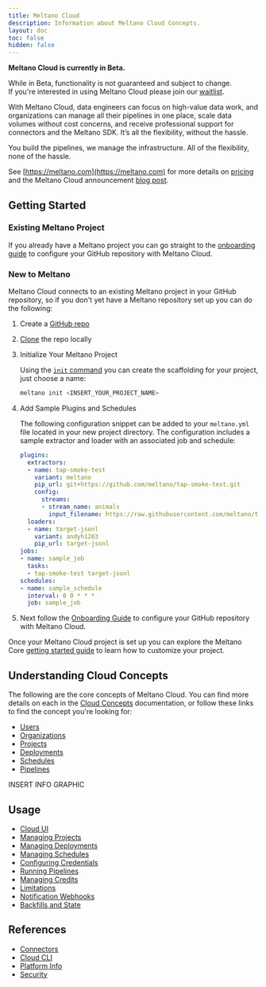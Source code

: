 ```yaml
---
title: Meltano Cloud
description: Information about Meltano Cloud Concepts.
layout: doc
toc: false
hidden: false
---
```


<div class="notification is-info">
  <p><strong>Meltano Cloud is currently in Beta.</strong></p>
  <p>While in Beta, functionality is not guaranteed and subject to change. <br> If you're interested in using Meltano Cloud please join our <a href="https://meltano.com/cloud/">waitlist</a>.</p>
</div>

With Meltano Cloud, data engineers can focus on high-value data work, and organizations can manage all their pipelines in one place, scale data volumes without cost concerns, and receive professional support for connectors and the Meltano SDK. It’s all the flexibility, without the hassle.

You build the pipelines, we manage the infrastructure. All of the flexibility, none of the hassle.

See [https://meltano.com](https://meltano.com) for more details on [pricing](https://meltano.com/pricing/) and the Meltano Cloud announcement [blog post](https://meltano.com/blog/introducing-meltano-cloud-you-build-the-pipelines-we-manage-the-infrastructure/).

## Getting Started

### Existing Meltano Project

If you already have a Meltano project you can go straight to the [onboarding guide](/cloud/onboarding/) to configure your GitHub repository with Meltano Cloud.

### New to Meltano

Meltano Cloud connects to an existing Meltano project in your GitHub repository, so if you don't yet have a Meltano repository set up you can do the following:

1. Create a [GitHub repo](https://docs.github.com/en/get-started/quickstart/create-a-repo)

2. [Clone](https://docs.github.com/en/repositories/creating-and-managing-repositories/cloning-a-repository) the repo locally

3. Initialize Your Meltano Project

    Using the [`init` command](/reference/command-line-interface#init) you can create the scaffolding for your project, just choose a name:

    ```bash
    meltano init <INSERT_YOUR_PROJECT_NAME>
    ```
4. Add Sample Plugins and Schedules

    The following configuration snippet can be added to your `meltano.yml` file located in your new project directory.
    The configuration includes a sample extractor and loader with an associated job and schedule:

    ```yaml
    plugins:
      extractors:
      - name: tap-smoke-test
        variant: meltano
        pip_url: git+https://github.com/meltano/tap-smoke-test.git
        config:
          streams:
          - stream_name: animals
            input_filename: https://raw.githubusercontent.com/meltano/tap-smoke-test/main/demo-data/animals-data.jsonl
      loaders:
      - name: target-jsonl
        variant: andyh1203
        pip_url: target-jsonl
    jobs:
    - name: sample_job
      tasks:
      - tap-smoke-test target-jsonl
    schedules:
    - name: sample_schedule
      interval: 0 0 * * *
      job: sample_job
    ```

5. Next follow the [Onboarding Guide](/cloud/onboarding/) to configure your GitHub repository with Meltano Cloud.

Once your Meltano Cloud project is set up you can explore the Meltano Core [getting started guide](/getting-started/part1) to learn how to customize your project.


## Understanding Cloud Concepts

The following are the core concepts of Meltano Cloud.
You can find more details on each in the [Cloud Concepts](/cloud/concepts) documentation, or follow these links to find the concept you're looking for:
- [Users](/cloud/concepts#meltano-cloud-users)
- [Organizations](/cloud/concepts#meltano-cloud-organizations)
- [Projects](/cloud/concepts#meltano-cloud-proojects)
- [Deployments](/cloud/concepts#meltano-cloud-deployments)
- [Schedules](/cloud/concepts#meltano-cloud-schedules)
- [Pipelines](/cloud/concepts#meltano-cloud-pipelines)

INSERT INFO GRAPHIC

## Usage

- [Cloud UI](/cloud/usage#cloud-ui)
- [Managing Projects](/cloud/cloud-cli#project)
- [Managing Deployments](/cloud/cloud-cli#deployment)
- [Managing Schedules](/cloud/cloud-cli#schedule)
- [Configuring Credentials](/cloud/cloud-cli#config)
- [Running Pipelines](/cloud/cloud-cli#run)
- [Managing Credits](/cloud/usage#managing-credits)
- [Limitations](/cloud/known_issues)
- [Notification Webhooks](/cloud/platform#job-or-schedule-run-notifications-via-webhook)
- [Backfills and State](/cloud/usage#backfills-and-state)


## References

- [Connectors](/cloud/connectors)
- [Cloud CLI](/cloud/cloud-cli)
- [Platform Info](/cloud/platform)
- [Security](/cloud/security)
